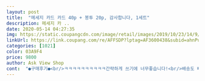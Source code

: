 ```yaml
---
layout: post 
title:  "메세지 카드 카드 40p + 봉투 20p, 감사합니다, 1세트" 
description: 메세지 카 ..
date: 2020-05-14 04:27:35 
img: https://static.coupangcdn.com/image/retail/images/2019/10/23/14/9/08cefdbf-1b86-4d53-8b26-b5095c2f709b.jpg 
linkUrl: https://link.coupang.com/re/AFFSDP?lptag=AF3600438&subid=ahnPublicAsk&pageKey=323447241&itemId=1035638577&vendorItemId=5488565889&traceid=V0-113-586e0e3f48a34d02 
categories: [1021] 
color: 03A9F4 
price: 9800 
author: Ask View Shop 
cont:  "●구매후기●<br/>ㅋㅋㅋㅋㅋㅋㅋㅋㅋㅋ간략하게 쓰기에 너무좋습니다!<br/>배송도 빠르고 너무 귀여워요ㅋㅋ쓴다고 샀는데... <br/>.<br/> 언제 쓸런지 ^^<br/>상세페이지에서 확인했던 파스텔 색감 그대로이고<br/>손바닥만한크기에 생각보다 작아서 놀랐고, 카드 두께가두툼해서 두번놀람 너무고급스러운 느낌인데 무슨펜으로써야하나 고민이 되더라구요ㅋㅋ 그냥볼펜으로 작성했는데.<br/>.<br/>넘안어울려서 아쉬웠어여.<br/>.<br/>연필ㅈ로써야하나,.<br/>ㅠㅠ<br/>종이재질은 두꺼운 도화지같은 느낌 재질인데 가격대비 만족스럽고 디자인 넘 예뻐요 ! 크기는 아기손바닥정도의 크기로 간단하게 3<br/> -5문장 쓰기에 적절했어요^^<br/>" 
---
```

